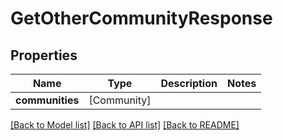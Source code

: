# GetOtherCommunityResponse

## Properties
Name | Type | Description | Notes
------------ | ------------- | ------------- | -------------
**communities** | [Community] |  | 

[[Back to Model list]](../README.md#documentation-for-models) [[Back to API list]](../README.md#documentation-for-api-endpoints) [[Back to README]](../README.md)


